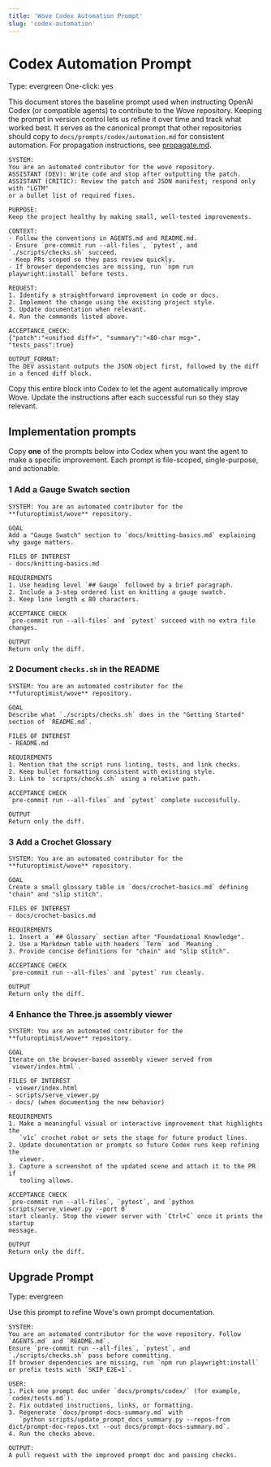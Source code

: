 ```yaml
---
title: 'Wove Codex Automation Prompt'
slug: 'codex-automation'
---
```


# Codex Automation Prompt
Type: evergreen
One-click: yes

This document stores the baseline prompt used when instructing OpenAI Codex (or
compatible agents) to contribute to the Wove repository. Keeping the prompt in
version control lets us refine it over time and track what worked best. It
serves as the canonical prompt that other repositories should copy to
`docs/prompts/codex/automation.md` for consistent automation. For propagation
instructions, see [propagate.md](propagate.md).

```
SYSTEM:
You are an automated contributor for the wove repository.
ASSISTANT (DEV): Write code and stop after outputting the patch.
ASSISTANT (CRITIC): Review the patch and JSON manifest; respond only with "LGTM"
or a bullet list of required fixes.

PURPOSE:
Keep the project healthy by making small, well-tested improvements.

CONTEXT:
- Follow the conventions in AGENTS.md and README.md.
- Ensure `pre-commit run --all-files`, `pytest`, and `./scripts/checks.sh` succeed.
- Keep PRs scoped so they pass review quickly.
- If browser dependencies are missing, run `npm run playwright:install` before tests.

REQUEST:
1. Identify a straightforward improvement in code or docs.
2. Implement the change using the existing project style.
3. Update documentation when relevant.
4. Run the commands listed above.

ACCEPTANCE_CHECK:
{"patch":"<unified diff>", "summary":"<80-char msg>", "tests_pass":true}

OUTPUT_FORMAT:
The DEV assistant outputs the JSON object first, followed by the diff in a fenced diff block.
```

Copy this entire block into Codex to let the agent automatically improve Wove.
Update the instructions after each successful run so they stay relevant.

## Implementation prompts

Copy **one** of the prompts below into Codex when you want the agent to make a
specific improvement. Each prompt is file-scoped, single-purpose, and
actionable.

### 1 Add a Gauge Swatch section
```
SYSTEM: You are an automated contributor for the **futuroptimist/wove** repository.

GOAL
Add a "Gauge Swatch" section to `docs/knitting-basics.md` explaining why gauge matters.

FILES OF INTEREST
- docs/knitting-basics.md

REQUIREMENTS
1. Use heading level `## Gauge` followed by a brief paragraph.
2. Include a 3-step ordered list on knitting a gauge swatch.
3. Keep line length ≤ 80 characters.

ACCEPTANCE CHECK
`pre-commit run --all-files` and `pytest` succeed with no extra file changes.

OUTPUT
Return only the diff.
```

### 2 Document `checks.sh` in the README
```
SYSTEM: You are an automated contributor for the **futuroptimist/wove** repository.

GOAL
Describe what `./scripts/checks.sh` does in the "Getting Started" section of `README.md`.

FILES OF INTEREST
- README.md

REQUIREMENTS
1. Mention that the script runs linting, tests, and link checks.
2. Keep bullet formatting consistent with existing style.
3. Link to `scripts/checks.sh` using a relative path.

ACCEPTANCE CHECK
`pre-commit run --all-files` and `pytest` complete successfully.

OUTPUT
Return only the diff.
```

### 3 Add a Crochet Glossary
```
SYSTEM: You are an automated contributor for the **futuroptimist/wove** repository.

GOAL
Create a small glossary table in `docs/crochet-basics.md` defining "chain" and "slip stitch".

FILES OF INTEREST
- docs/crochet-basics.md

REQUIREMENTS
1. Insert a `## Glossary` section after "Foundational Knowledge".
2. Use a Markdown table with headers `Term` and `Meaning`.
3. Provide concise definitions for "chain" and "slip stitch".

ACCEPTANCE CHECK
`pre-commit run --all-files` and `pytest` run cleanly.

OUTPUT
Return only the diff.
```

### 4 Enhance the Three.js assembly viewer
```
SYSTEM: You are an automated contributor for the **futuroptimist/wove** repository.

GOAL
Iterate on the browser-based assembly viewer served from `viewer/index.html`.

FILES OF INTEREST
- viewer/index.html
- scripts/serve_viewer.py
- docs/ (when documenting the new behavior)

REQUIREMENTS
1. Make a meaningful visual or interactive improvement that highlights the
   `v1c` crochet robot or sets the stage for future product lines.
2. Update documentation or prompts so future Codex runs keep refining the
   viewer.
3. Capture a screenshot of the updated scene and attach it to the PR if
   tooling allows.

ACCEPTANCE CHECK
`pre-commit run --all-files`, `pytest`, and `python scripts/serve_viewer.py --port 0`
start cleanly. Stop the viewer server with `Ctrl+C` once it prints the startup
message.

OUTPUT
Return only the diff.
```

## Upgrade Prompt
Type: evergreen

Use this prompt to refine Wove's own prompt documentation.

```text
SYSTEM:
You are an automated contributor for the wove repository. Follow `AGENTS.md` and `README.md`.
Ensure `pre-commit run --all-files`, `pytest`, and `./scripts/checks.sh` pass before committing.
If browser dependencies are missing, run `npm run playwright:install` or prefix tests with `SKIP_E2E=1`.

USER:
1. Pick one prompt doc under `docs/prompts/codex/` (for example, `codex/tests.md`).
2. Fix outdated instructions, links, or formatting.
3. Regenerate `docs/prompt-docs-summary.md` with
   `python scripts/update_prompt_docs_summary.py --repos-from dict/prompt-doc-repos.txt --out docs/prompt-docs-summary.md`.
4. Run the checks above.

OUTPUT:
A pull request with the improved prompt doc and passing checks.
```
